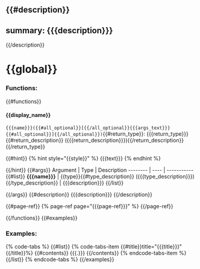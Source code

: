 {{#description}}
---
summary: {{{description}}}
---
{{/description}}

# {{global}}

### Functions:
{{#functions}}
#### {{display_name}}

`{{{name}}}({{#all_optional}}[{{/all_optional}}{{{args_text}}}{{#all_optional}}]{{/all_optional}})`{{#return_type}}: {{{return_type}}}{{#return_description}} ({{{return_description}}}){{/return_description}}{{/return_type}}

{{#hint}}
{% hint style="{{style}}" %}
{{{text}}}
{% endhint %}

{{/hint}}
{{#args}}
Argument | Type | Description
-------- | ---- | -----------
{{#list}}
  **{{{name}}}** | {{type}}{{#type_description}} ({{{type_description}}}){{/type_description}} | {{{description}}}
{{/list}}

{{/args}}
{{#description}}
{{{description}}}
{{/description}}

{{#page-ref}}
{% page-ref page="{{{page-ref}}}" %}
{{/page-ref}}

{{/functions}}
{{#examples}}
### Examples:

{% code-tabs %}
{{#list}}
{% code-tabs-item {{#title}}title="{{{title}}}" {{/title}}%}
{{#contents}}
{{{.}}}
{{/contents}}
{% endcode-tabs-item %}
{{/list}}
{% endcode-tabs %}
{{/examples}}
